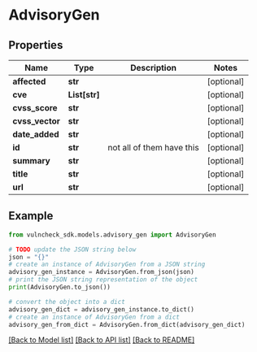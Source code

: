 # AdvisoryGen


## Properties

Name | Type | Description | Notes
------------ | ------------- | ------------- | -------------
**affected** | **str** |  | [optional] 
**cve** | **List[str]** |  | [optional] 
**cvss_score** | **str** |  | [optional] 
**cvss_vector** | **str** |  | [optional] 
**date_added** | **str** |  | [optional] 
**id** | **str** | not all of them have this | [optional] 
**summary** | **str** |  | [optional] 
**title** | **str** |  | [optional] 
**url** | **str** |  | [optional] 

## Example

```python
from vulncheck_sdk.models.advisory_gen import AdvisoryGen

# TODO update the JSON string below
json = "{}"
# create an instance of AdvisoryGen from a JSON string
advisory_gen_instance = AdvisoryGen.from_json(json)
# print the JSON string representation of the object
print(AdvisoryGen.to_json())

# convert the object into a dict
advisory_gen_dict = advisory_gen_instance.to_dict()
# create an instance of AdvisoryGen from a dict
advisory_gen_from_dict = AdvisoryGen.from_dict(advisory_gen_dict)
```
[[Back to Model list]](../README.md#documentation-for-models) [[Back to API list]](../README.md#documentation-for-api-endpoints) [[Back to README]](../README.md)


